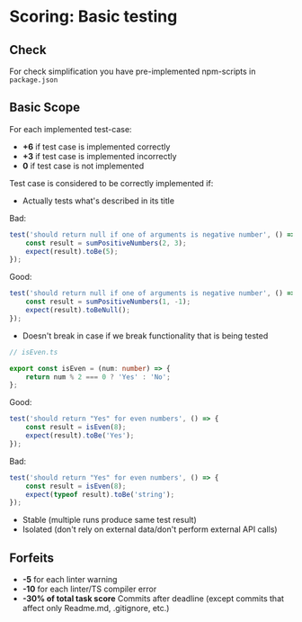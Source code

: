 # Scoring: Basic testing

## Check
For check simplification you have pre-implemented npm-scripts in `package.json`

## Basic Scope

For each implemented test-case:
- **+6** if test case is implemented correctly
- **+3** if test case is implemented incorrectly
- **0** if test case is not implemented

Test case is considered to be correctly implemented if:  
- Actually tests what's described in its title

Bad:
```ts
test('should return null if one of arguments is negative number', () => {
    const result = sumPositiveNumbers(2, 3);
    expect(result).toBe(5);
});
```
Good:
```ts
test('should return null if one of arguments is negative number', () => {
    const result = sumPositiveNumbers(1, -1);
    expect(result).toBeNull();
});
```
- Doesn't break in case if we break functionality that is being tested
```ts
// isEven.ts

export const isEven = (num: number) => {
    return num % 2 === 0 ? 'Yes' : 'No';
};
```
Good:
```ts
test('should return "Yes" for even numbers', () => {
    const result = isEven(8);
    expect(result).toBe('Yes');
});
```
Bad:
```ts
test('should return "Yes" for even numbers', () => {
    const result = isEven(8);
    expect(typeof result).toBe('string');
});
```
- Stable (multiple runs produce same test result)
- Isolated (don't rely on external data/don't perform external API calls)

## Forfeits

- **-5** for each linter warning
- **-10** for each linter/TS compiler error
- **-30% of total task score** Commits after deadline (except commits that affect only Readme.md, .gitignore, etc.)
